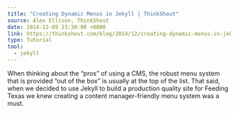 ```yaml
---
title: "Creating Dynamic Menus in Jekyll | ThinkShout"
source: Alex Ellison, ThinkShout
date: 2014-12-09 23:30:00 +0000
link: https://thinkshout.com/blog/2014/12/creating-dynamic-menus-in-jekyll/
type: Tutorial
tool:
  - jekyll
---
```

When thinking about the “pros” of using a CMS, the robust menu system that is provided “out of the box” is usually at the top of the list. That said, when we decided to use Jekyll to build a production quality site for Feeding Texas we knew creating a content manager-friendly menu system was a must.





